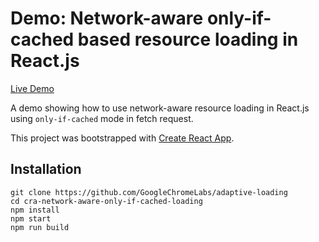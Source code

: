 
# Demo: Network-aware only-if-cached based resource loading in React.js

[Live Demo](https://adaptive-loading.web.app/cra-network-aware-only-if-cached-loading)

A demo showing how to use network-aware resource loading in React.js using `only-if-cached` mode in fetch request.

This project was bootstrapped with [Create React App](https://github.com/facebook/create-react-app).

## Installation
```
git clone https://github.com/GoogleChromeLabs/adaptive-loading
cd cra-network-aware-only-if-cached-loading
npm install
npm start
npm run build
```
